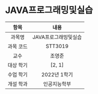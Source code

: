 # JAVA프로그래밍및실습
| 항목 | 내용 |
| :-: | :-: |
| 과목명 | JAVA프로그래밍및실습 |
| 과목 코드 | STT3019 |
| 교수 | 조영준 |
| 대상 학기 | [2, 1] |
| 수업 학기 | 2022년 1학기 |
| 개설 학과 | 인공지능학부 |
